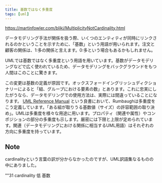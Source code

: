 ```yaml
---
title: 基数ではなく多重度
tags: [uml]
---
```


https://martinfowler.com/bliki/MultiplicityNotCardinality.html

データモデリング手法が関係を扱う際、いくつのエンティティが同時にリンクされるのかということを示すために、「基数」という用語が用いられます。注文と顧客の関係は、1:多の関係と言えます。0:多という場合もあるかもしれません。

UMLでは基数ではなく多重度という用語を用いています。基数がデータモデリングなどで広く使われているため、データモデリングをバックグラウンドをもつ人間はこのことに驚きます。

この変更は基数の定義が原因です。オックスフォードイングリッシュディクショナリーによると「組、グループにおける要素の数」とあります。これに忠実にしたがうなら、データモデリングでの使用方法は、実際には間違っていることになります。
[UML Reference Manual](http://www.amazon.com/exec/obidos/tg/detail/-/020130998X) という良書において、Rumbaughは多重度をこう定義しています。「ある組が取りうる基数値（サイズ）の許容範囲の取り決め」。UMLは多重度を様々な用途に用います。プロパティ（関連や属性）やコンポジションの部分の多重度も示します。厳密には下限と上限が定められています。関連（データモデリングにおける関係に相当するUML用語）はそれぞれの方向に多重度を持っています。

## Note

cardinalityという言葉の訳が分からなかったのですが、UML訳語集なるものの中にありました。 

""31 cardinality 低 基数 

